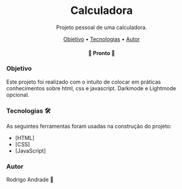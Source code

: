 <h1 align="center">Calculadora</h1>
<p align="center">Projeto pessoal de uma calculadora.</p>

<p align="center">
 <a href="#objetivo">Objetivo</a> •
 <a href="#tecnologias">Tecnologias</a> •  
 <a href="#autor">Autor</a>
</p>

<h4 align="center"> 
	🚧  Pronto  🚧
</h4>

### Objetivo

Este projeto foi realizado com o intuito de colocar em práticas conhecimentos sobre html, css e javascript. 
Darkmode e Lightmode opcional.

### Tecnologias 🛠

As seguintes ferramentas foram usadas na construção do projeto:

- [HTML]
- [CSS]
- [JavaScript]

### Autor <br>
Rodrigo Andrade 🚀
